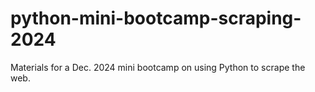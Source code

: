 # python-mini-bootcamp-scraping-2024
Materials for a Dec. 2024 mini bootcamp on using Python to scrape the web.
